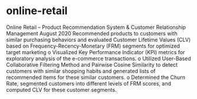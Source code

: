 # online-retail
Online Retail – Product Recommendation System & Customer Relationship Management	August 2020
Recommended products to customers with similar purchasing behaviors and evaluated Customer Lifetime Values (CLV) based on Frequency-Recency-Monetary (FRM) segments for optimized target marketing
o	Visualized Key Performance Indicator (KPI) metrics for exploratory analysis of the e-commerce transactions.
o	Utilized User-Based Collaborative Filtering Method and Pairwise Cosine Similarity to detect customers with similar shopping habits and generated lists of recommended items for these similar customers.
o	Determined the Churn Rate, segmented customers into different levels of FRM scores, and computed CLV for these customer segments.
